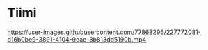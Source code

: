 # Tiimi

https://user-images.githubusercontent.com/77868296/227772081-d16b0be9-3891-4104-9eae-3b813dd5190b.mp4

